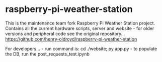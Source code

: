 # raspberry-pi-weather-station
This is the maintenance team fork Raspberry Pi Weather Station project. Contains all the current hardware scripts, server and website - for older versions and peripheral code see the original repository... https://github.com/henry-oldroyd/raspberry-pi-weather-station 

For developers... 
    - run command is: cd ./website; py app.py
    - to populate the DB, run the post_requests_test.ipynb